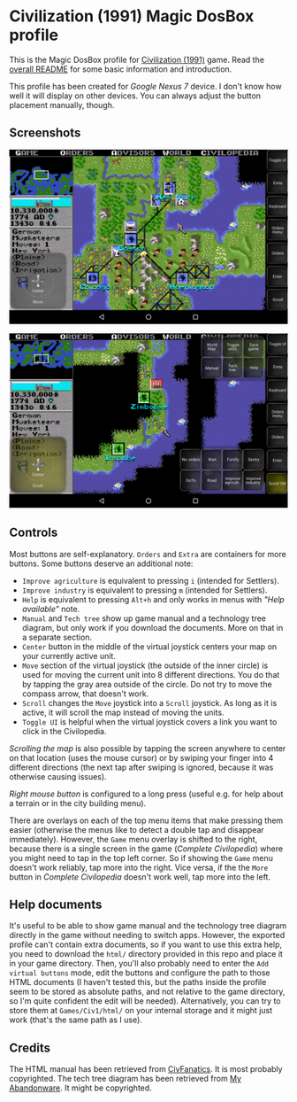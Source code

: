 # Civilization (1991) Magic DosBox profile

This is the Magic DosBox profile for [Civilization (1991)] game. Read the
[overall README] for some basic information and introduction.

This profile has been created for *Google Nexus 7* device. I don't know how
well it will display on other devices. You can always adjust the button
placement manually, though.

## Screenshots
![screenshot 1][screen1]

![screenshot 2][screen2]

## Controls

Most buttons are self-explanatory. `Orders` and `Extra` are containers for more
buttons. Some buttons deserve an additional note:
* `Improve agriculture` is equivalent to pressing `i` (intended for Settlers).
* `Improve industry` is equivalent to pressing `m` (intended for Settlers).
* `Help` is equivalent to pressing `Alt+h` and only works in menus with
  *"Help available"* note.
* `Manual` and `Tech tree` show up game manual and a technology tree diagram,
  but only work if you download the documents. More on that in a separate
  section.
* `Center` button in the middle of the virtual joystick centers your map on
  your currently active unit.
* `Move` section of the virtual joystick (the outside of the inner circle) is
  used for moving the current unit into 8 different directions. You do that by
  tapping the gray area outside of the circle. Do not try to move the compass
  arrow, that doesn't work.
* `Scroll` changes the `Move` joystick into a `Scroll` joystick. As long as it
  is active, it will scroll the map instead of moving the units.
* `Toggle UI` is helpful when the virtual joystick covers a link you want to
  click in the Civilopedia.

*Scrolling the map* is also possible by tapping the screen anywhere to center
on that location (uses the mouse cursor) or by swiping your finger into 4
different directions (the next tap after swiping is ignored, because it was
otherwise causing issues).

*Right mouse button* is configured to a long press (useful e.g. for help about
a terrain or in the city building menu).

There are overlays on each of the top menu items that make pressing them
easier (otherwise the menus like to detect a double tap and disappear
immediately). However, the `Game` menu overlay is shifted to the right,
because there is a single screen in the game (*Complete Civilopedia*) where
you might need to tap in the top left corner. So if showing the `Game` menu
doesn't work reliably, tap more into the right. Vice versa, if the the `More`
button in *Complete Civilopedia* doesn't work well, tap more into the left.

## Help documents

It's useful to be able to show game manual and the technology tree diagram
directly in the game without needing to switch apps. However, the exported
profile can't contain extra documents, so if you want to use this extra help,
you need to download the `html/` directory provided in this repo and place it
in your game directory. Then, you'll also probably need to enter the `Add
virtual buttons` mode, edit the buttons and configure the path to those
HTML documents (I haven't tested this, but the paths inside the profile seem
to be stored as absolute paths, and not relative to the game directory, so
I'm quite confident the edit will be needed). Alternatively, you can try to
store them at `Games/Civ1/html/` on your internal storage and it might just
work (that's the same path as I use).

## Credits

The HTML manual has been retrieved from [CivFanatics]. It is most probably
copyrighted.
The tech tree diagram has been retrieved from [My Abandonware]. It might be
copyrighted.

[Civilization (1991)]: https://www.mobygames.com/game/dos/sid-meiers-civilization
[overall README]: ../README.md
[screen1]: screen1.png
[screen2]: screen2.png
[CivFanatics]: https://www.civfanatics.com/civ1/manuals/
[My Abandonware]: https://www.myabandonware.com/game/sid-meier-s-civilization-1nj
